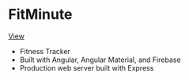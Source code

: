 # FitMinute
[View](https://shinn-fitness-tracker-ng.herokuapp.com)
* Fitness Tracker
* Built with Angular, Angular Material, and Firebase
* Production web server built with Express
